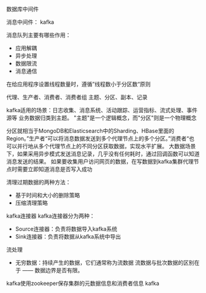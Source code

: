 数据库中间件

消息中间件：
kafka

消息队列主要有哪些作用：
* 应用解耦
* 异步处理
* 数据限流
* 消息通信

在给应用程序设置线程数量时，遵循”线程数小于分区数“原则

代理、生产者、消费者、消费者组
主题、分区、副本、记录

kafka适用的场景：日志收集、消息系统、活动跟踪、运营指标、流式处理、事件源等
业务数据归类到主题。
"主题"是一个逻辑概念，而"分区"则是一个物理概念

分区就相当于MongoDB和Elasticsearch中的Sharding、HBase里面的Region。”生产者“可以将消息数据发送到多个代理节点上的多个分区。”消费者“也可以并行地从多个代理节点上的不同分区获取数据，实现水平扩展。
大数据场景下，如果采用异步模式发送消息记录，几乎没有任何耗时，通过回调函数可以知道消息发送的结果。
如果要收集用户访问网页的数据，在写数据到kafka集群代理节点时需要立即知道消息是否写入成功

清理过期数据的两种方法：
* 基于时间和大小的删除策略
* 压缩清理策略

kafka连接器
kafka连接器分为两种：
* Source连接器：负责将数据导入kafka系统
* Sink连接器：负责将数据从kafka系统中导出

流处理
* 无穷数据：持续产生的数据，它们通常称为流数据
流数据与批次数据的区别在于 —— 数据边界是否有限。

kafka使用zookeeper保存集群的元数据信息和消费者信息
kafka